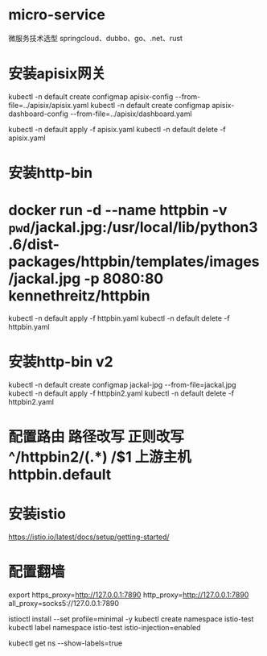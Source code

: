 # micro-service
微服务技术选型 springcloud、dubbo、go、.net、rust

# 安装apisix网关
kubectl -n default create configmap apisix-config --from-file=../apisix/apisix.yaml
kubectl -n default create configmap apisix-dashboard-config --from-file=../apisix/dashboard.yaml

kubectl -n default apply -f apisix.yaml
kubectl -n default delete -f apisix.yaml

# 安装http-bin
# docker run -d --name httpbin -v `pwd`/jackal.jpg:/usr/local/lib/python3.6/dist-packages/httpbin/templates/images/jackal.jpg -p 8080:80 kennethreitz/httpbin

kubectl -n default apply -f httpbin.yaml
kubectl -n default delete -f httpbin.yaml

# 安装http-bin v2
kubectl -n default create configmap jackal-jpg --from-file=jackal.jpg
kubectl -n default apply -f httpbin2.yaml
kubectl -n default delete -f httpbin2.yaml

# 配置路由 路径改写 正则改写 ^/httpbin2/(.*)     /$1    上游主机 httpbin.default

# 安装istio
https://istio.io/latest/docs/setup/getting-started/
# 配置翻墙
export https_proxy=http://127.0.0.1:7890 http_proxy=http://127.0.0.1:7890 all_proxy=socks5://127.0.0.1:7890

istioctl install --set profile=minimal -y
kubectl create namespace istio-test
kubectl label namespace istio-test istio-injection=enabled

kubectl get ns --show-labels=true
